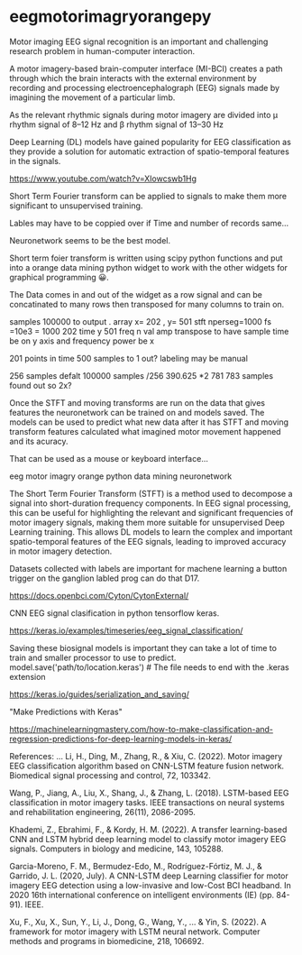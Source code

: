 # eegmotorimagryorangepy

Motor imaging EEG signal recognition is an important and challenging research problem in human-computer interaction. 

A motor imagery-based brain-computer interface (MI-BCI) creates a path through which the brain interacts with the external environment by recording and processing electroencephalograph (EEG) signals made by imagining the movement of a particular limb.

As the relevant rhythmic signals during motor imagery are divided into μ rhythm signal of 8–12 Hz and β rhythm signal of 13–30 Hz 

Deep Learning (DL) models have gained popularity for EEG classification as they provide a solution for automatic extraction of spatio-temporal features in the signals. 

https://www.youtube.com/watch?v=XIowcswb1Hg

Short Term Fourier transform can be applied to signals to make them more significant to unsupervised training.

Lables may have to be coppied over if Time and number of records same... 

Neuronetwork seems to be the best model.

Short term foier transform is written using scipy python functions and put into a orange data mining python widget to work with the other widgets for graphical programming 😀. 

The Data comes in and out of the widget as a row signal and can be concatinated to many rows then transposed for many columns to train on.

samples 100000 to output . array x= 202 , y= 501  stft nperseg=1000 fs =10e3 = 1000 202 time  y 501 freq n val amp
transpose to have sample time be on y axis and frequency power be x 

201 points in time 500 samples to 1 out? labeling may be manual

256 samples defalt 100000 samples /256 390.625 *2 781   783 samples found out so 2x? 

Once the STFT and moving transforms are run on the data that gives features the neuronetwork can be trained on and models saved. The models can be used to predict what new data after it has STFT and moving transform features calculated what imagined motor movement happened and its acuracy. 

That can be used as a mouse or keyboard interface...

eeg motor imagry orange python data mining neuronetwork 


The Short Term Fourier Transform (STFT) is a method used to decompose a signal into short-duration frequency components. In EEG signal processing, this can be useful for highlighting the relevant and significant frequencies of motor imagery signals, making them more suitable for unsupervised Deep Learning training. This allows DL models to learn the complex and important spatio-temporal features of the EEG signals, leading to improved accuracy in motor imagery detection.

Datasets collected with labels are important for machene learning a button trigger on the ganglion labled prog can do that D17.

https://docs.openbci.com/Cyton/CytonExternal/

CNN EEG signal clasification in python tensorflow keras.

https://keras.io/examples/timeseries/eeg_signal_classification/

Saving these biosignal models is important they can take a lot of time to train and smaller processor to use to predict. 
model.save('path/to/location.keras')  # The file needs to end with the .keras extension

https://keras.io/guides/serialization_and_saving/

"Make Predictions with Keras"

https://machinelearningmastery.com/how-to-make-classification-and-regression-predictions-for-deep-learning-models-in-keras/

References:
...
Li, H., Ding, M., Zhang, R., & Xiu, C. (2022). Motor imagery EEG classification algorithm based on CNN-LSTM feature fusion network. Biomedical signal processing and control, 72, 103342.

Wang, P., Jiang, A., Liu, X., Shang, J., & Zhang, L. (2018). LSTM-based EEG classification in motor imagery tasks. IEEE transactions on neural systems and rehabilitation engineering, 26(11), 2086-2095.

Khademi, Z., Ebrahimi, F., & Kordy, H. M. (2022). A transfer learning-based CNN and LSTM hybrid deep learning model to classify motor imagery EEG signals. Computers in biology and medicine, 143, 105288.

Garcia-Moreno, F. M., Bermudez-Edo, M., Rodríguez-Fórtiz, M. J., & Garrido, J. L. (2020, July). A CNN-LSTM deep Learning classifier for motor imagery EEG detection using a low-invasive and low-Cost BCI headband. In 2020 16th international conference on intelligent environments (IE) (pp. 84-91). IEEE.

Xu, F., Xu, X., Sun, Y., Li, J., Dong, G., Wang, Y., ... & Yin, S. (2022). A framework for motor imagery with LSTM neural network. Computer methods and programs in biomedicine, 218, 106692.
